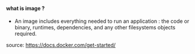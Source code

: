 #### what is image ?
- An image includes everything needed to run an application : the code or binary, runtimes, dependencies, and any other filesystems objects required.

source: https://docs.docker.com/get-started/